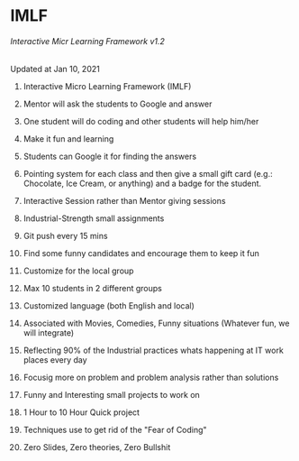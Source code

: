 
# IMLF
###### Interactive Micr Learning Framework v1.2
Updated at Jan 10, 2021

1. Interactive Micro Learning Framework (IMLF)

2. Mentor will ask the students to Google and answer

3. One student will do coding and other students will help him/her

4. Make it fun and learning

5. Students can Google it for finding the answers

6. Pointing system for each class and then give a small gift card (e.g.: Chocolate, Ice Cream, or anything) and a badge for the student.

7. Interactive Session rather than Mentor giving sessions

8. Industrial-Strength small assignments

9. Git push every 15 mins

10. Find some funny candidates and encourage them to keep it fun

11. Customize for the local group

12. Max 10 students in 2 different groups

13. Customized language (both English and local)

14. Associated with Movies, Comedies, Funny situations (Whatever fun, we will integrate)

15. Reflecting 90% of the Industrial practices whats happening at IT work places every day

16. Focusig more on problem and problem analysis rather than solutions

16. Funny and Interesting small projects to work on

18. 1 Hour to 10 Hour Quick project

19. Techniques use to get rid of the "Fear of Coding"

20. Zero Slides, Zero theories, Zero Bullshit